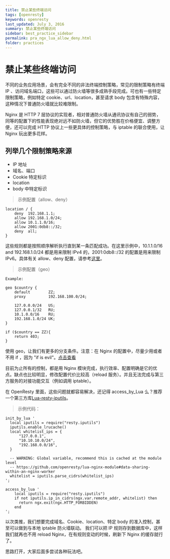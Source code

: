 ```yaml
---
title: 禁止某些终端访问
tags: [openresty]
keywords: openresty
last_updated: July 3, 2016
summary: 禁止某些终端访问
sidebar: best_practice_sidebar
permalink: pra_ngx_lua_allow_deny.html
folder: practices
---
```

# 禁止某些终端访问

不同的业务应用场景，会有完全不同的非法终端控制策略，常见的限制策略有终端 IP 、访问域名端口，这些可以通过防火墙等很多成熟手段完成。可也有一些特定限制策略，例如特定 cookie、url、location，甚至请求 body 包含有特殊内容，这种情况下普通防火墙就比较难限制。

Nginx 是 HTTP 7 层协议的实现者，相对普通防火墙从通讯协议有自己的弱势，同等的配置下的性能表现绝对远不如防火墙，但它的优势胜在价格便宜、调整方便，还可以完成 HTTP 协议上一些更具体的控制策略，与 iptable 的联合使用，让 Nginx 玩出更多花样。

## 列举几个限制策略来源

* IP 地址
* 域名、端口
* Cookie 特定标识
* location
* body 中特定标识

> 示例配置（allow、deny）

```
location / {
    deny  192.168.1.1;
    allow 192.168.1.0/24;
    allow 10.1.1.0/16;
    allow 2001:0db8::/32;
    deny  all;
}
```

这些规则都是按照顺序解析执行直到某一条匹配成功。在这里示例中，10.1.1.0/16 and 192.168.1.0/24 都是用来限制 IPv4 的，2001:0db8::/32 的配置是用来限制 IPv6。具体有关 allow、deny 配置，请参考[这里](http://nginx.org/en/docs/http/ngx_http_access_module.html)。

> 示例配置（geo）

```
Example:

geo $country {
    default        ZZ;
    proxy          192.168.100.0/24;

    127.0.0.0/24   US;
    127.0.0.1/32   RU;
    10.1.0.0/16    RU;
    192.168.1.0/24 UK;
}

if ($country == ZZ){
    return 403;
}
```

使用 geo，让我们有更多的分支条件。注意：在 Nginx 的配置中，尽量少用或者不用 if ，因为 "if is evil"。[点击查看](http://wiki.nginx.org/IfIsEvil)

目前为止所有的控制，都是用 Nginx 模块完成，执行效率、配置明确是它的优点。缺点也比较明显，修改配置代价比较高（reload 服务）。并且无法完成与第三方服务的对接功能交互（例如调用 iptable）。

在 OpenResty 里面，这些问题就都容易解决，还记得 access_by_Lua 么？推荐一个第三方库[Lua-resty-iputils](https://github.com/hamishforbes/lua-resty-iputils)。

> 示例代码：

```
init_by_lua '
  local iputils = require("resty.iputils")
  iputils.enable_lrucache()
  local whitelist_ips = {
      "127.0.0.1",
      "10.10.10.0/24",
      "192.168.0.0/16",
  }

  -- WARNING: Global variable, recommend this is cached at the module level
  -- https://github.com/openresty/lua-nginx-module#data-sharing-within-an-nginx-worker
  whitelist = iputils.parse_cidrs(whitelist_ips)
';

access_by_lua '
    local iputils = require("resty.iputils")
    if not iputils.ip_in_cidrs(ngx.var.remote_addr, whitelist) then
      return ngx.exit(ngx.HTTP_FORBIDDEN)
    end
';
```

以次类推，我们想要完成域名、Cookie、location、特定 body 的准入控制，甚至可以做到与本地 iptable 防火墙联动。
我们可以把 IP 规则存到数据库中，这样我们就再也不用 reload Nginx，在有规则变动的时候，刷新下 Nginx 的缓存就行了。

思路打开，大家后面多尝试各种玩法吧。
